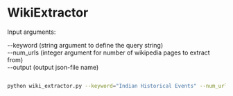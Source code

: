 # WikiExtractor

Input arguments:

  <tr>--keyword (string argument to define the query string)<br>--num_urls (integer argument for number of wikipedia pages to extract from)<br>--output (output json-file name)






```zsh

python wiki_extractor.py --keyword="Indian Historical Events" --num_urls=10 --output="out.json"

```
